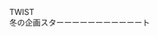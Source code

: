 <head>
    <meta charset="UTF-8">
    <title>TWIST -after graduation-</title>
</head>

<body>
    TWIST<br>
    冬の企画スターーーーーーーーーーート<br>
    


</body>
